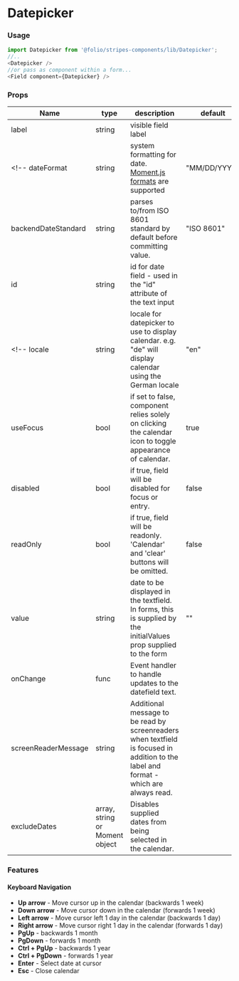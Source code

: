 # Datepicker
### Usage

```js
import Datepicker from '@folio/stripes-components/lib/Datepicker';
//..
<Datepicker />
//or pass as component within a form...
<Field component={Datepicker} />
```

### Props
Name | type | description | default | required
--- | --- | --- | --- | ---
label | string | visible field label | | false
<!-- dateFormat | string | system formatting for date. [Moment.js formats](https://momentjs.com/docs/#/displaying/format/) are supported | "MM/DD/YYYY" | false-->
backendDateStandard | string | parses to/from ISO 8601 standard by default before committing value. | "ISO 8601" | false 
id | string | id for date field - used in the "id" attribute of the text input | | false
<!-- locale | string | locale for datepicker to use to display calendar. e.g. "de" will display calendar using the German locale | "en" | false -->
useFocus | bool | if set to false, component relies solely on clicking the calendar icon to toggle appearance of calendar. | true | false
disabled | bool | if true, field will be disabled for focus or entry. | false | false
readOnly | bool | if true, field will be readonly. 'Calendar' and 'clear' buttons will be omitted. | false | false
value | string | date to be displayed in the textfield. In forms, this is supplied by the initialValues prop supplied to the form | "" | false
onChange | func | Event handler to handle updates to the datefield text. | | false
screenReaderMessage | string | Additional message to be read by screenreaders when textfield is focused in addition to the label and format - which are always read. | | false
excludeDates | array, string or Moment object | Disables supplied dates from being selected in the calendar. | | false

### Features
#### Keyboard Navigation
* **Up arrow** - Move cursor up in the calendar (backwards 1 week)
* **Down arrow** - Move cursor down in the calendar (forwards 1 week)
* **Left arrow** - Move cursor left 1 day in the calendar (backwards 1 day)
* **Right arrow** - Move cursor right 1 day in the calendar (forwards 1 day)
* **PgUp** - backwards 1 month
* **PgDown** - forwards 1 month
* **Ctrl + PgUp** - backwards 1 year
* **Ctrl + PgDown** - forwards 1 year
* **Enter** - Select date at cursor
* **Esc** - Close calendar 
